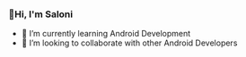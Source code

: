 ### 👋Hi, I'm Saloni 
- 🌱 I’m currently learning Android Development
- 👯 I’m looking to collaborate with other Android Developers
